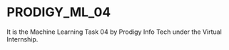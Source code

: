 # PRODIGY_ML_04

It is the Machine Learning Task 04 by Prodigy Info Tech under the Virtual Internship.
